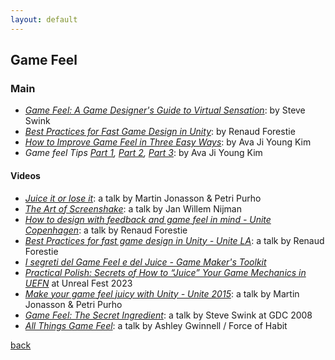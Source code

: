 ```yaml
---
layout: default
---
```


## Game Feel

### Main

* _[Game Feel: A Game Designer's Guide to Virtual Sensation](https://www.amazon.com/Game-Feel-Designers-Sensation-Kaufmann/dp/0123743281)_: by Steve Swink
* _[Best Practices for Fast Game Design in Unity](https://www.slideshare.net/slideshow/best-practices-for-fast-game-design-in-unity/120674134)_: by Renaud Forestie
* _[How to Improve Game Feel in Three Easy Ways](https://gamedevacademy.org/game-feel-tutorial/)_: by Ava Ji Young Kim
* _Game feel Tips [Part 1](https://www.gamedeveloper.com/design/game-feel-tips-i-the-ghost-jump), [Part 2](https://www.gamedeveloper.com/design/game-feel-tips-ii-speed-gravity-friction), [Part 3](https://www.gamedeveloper.com/design/game-feel-tips-iii-more-on-smooth-movement)_: by Ava Ji Young Kim

#### Videos

* _[Juice it or lose it](https://www.youtube.com/watch?v=Fy0aCDmgnxg)_: a talk by Martin Jonasson & Petri Purho
* _[The Art of Screenshake](https://www.youtube.com/watch?v=AJdEqssNZ-U)_: a talk by Jan Willem Nijman
* _[How to design with feedback and game feel in mind - Unite Copenhagen](https://www.youtube.com/watch?v=yCKI9T3sSv0)_: a talk by Renaud Forestie
* _[Best Practices for fast game design in Unity - Unite LA](https://www.youtube.com/watch?v=NU29QKag8a0)_: a talk by Renaud Forestie
* _[I segreti del Game Feel e del Juice - Game Maker's Toolkit](https://www.youtube.com/watch?v=216_5nu4aVQ&feature=share)_
* _[Practical Polish: Secrets of How to “Juice” Your Game Mechanics in UEFN](https://www.youtube.com/watch?v=SgJhZw7-46s)_ at Unreal Fest 2023
* _[Make your game feel juicy with Unity - Unite 2015](https://www.youtube.com/watch?v=WfwRBwNz2bg)_: a talk by Martin Jonasson & Petri Purho
* _[Game Feel: The Secret Ingredient](https://www.gdcvault.com/play/1013665/Game-Feel-The-Secret-Ingredient)_: a talk by Steve Swink at GDC 2008
* _[All Things Game Feel](https://www.youtube.com/watch?v=n_CoYiVHouU)_: a talk by Ashley Gwinnell / Force of Habit

[back](../)
